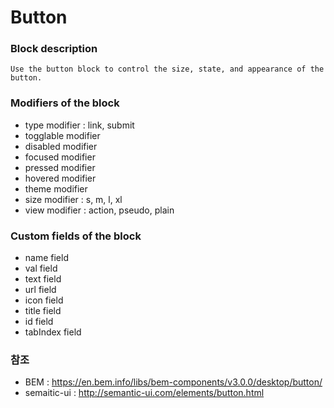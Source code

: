 # Button

### Block description
	Use the button block to control the size, state, and appearance of the button.

### Modifiers of the block

- type modifier : link, submit
- togglable modifier
- disabled modifier
- focused modifier 
- pressed modifier 
- hovered modifier
- theme modifier
- size modifier : s, m, l, xl
- view modifier : action, pseudo, plain


### Custom fields of the block

- name field
- val field
- text field
- url field
- icon field
- title field
- id field
- tabIndex field


### 참조
- BEM : https://en.bem.info/libs/bem-components/v3.0.0/desktop/button/
- semaitic-ui : http://semantic-ui.com/elements/button.html
